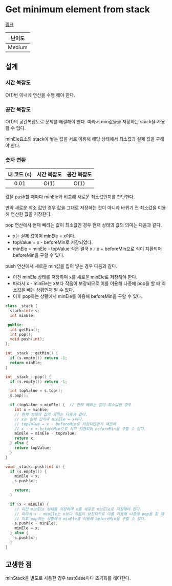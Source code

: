 # Get minimum element from stack

[링크](https://practice.geeksforgeeks.org/problems/get-minimum-element-from-stack/1)

| 난이도 |
| :----: |
| Medium |

## 설계

### 시간 복잡도

O(1)번 이내에 연산을 수행 해야 한다.

### 공간 복잡도

O(1)의 공간복잡도로 문제를 해결해야 한다. 따라서 min값들을 저장하는 stack을 사용할 수 없다.

minEle요소와 stack에 쌓는 값을 서로 이용해 해당 상태에서 최소값과 실제 값을 구해야 한다.

### 숫자 변환

| 내 코드 (s) | 시간 복잡도 | 공간 복잡도 |
| :---------: | :---------: | :---------: |
|    0.01     |    O(1)     |    O(1)     |

값을 push할 때마다 minEle와 비교해 새로운 최소값인지를 판단한다.

만약 새로운 최소 값인 경우 값을 그대로 저장하는 것이 아니라 바뀌기 전 최소값을 이용해 연산한 값을 저장한다.

pop 연산에서 현재 빼려는 값이 최소값인 경우 현재 상태의 값의 의미는 다음과 같다.

- x는 실제 값이며 minEle = x이다.
- topValue = x - beforeMin로 저장되었다.
- minEle = minEle - topValue 식은 결국 x - x + beforeMin으로 식이 치환되어 beforeMin을 구할 수 있다.

push 연산에서 새로운 min값을 집어 넣는 경우 다음과 같다.

- 이전 minEle 상태를 저장하며 x를 새로운 minEle로 저장해야 한다.
- 따라서 x - minEle는 x보다 작음이 보장되므로 이를 이용해 나중에 pop을 할 때 최소값을 빼는 상황인지 알 수 있다.
- 이후 pop하는 상황에서 minEle를 이용해 beforeMin을 구할 수 있다.

```cpp
class _stack {
  stack<int> s;
  int minEle;

 public:
  int getMin();
  int pop();
  void push(int);
};

int _stack ::getMin() {
  if (s.empty()) return -1;
  return minEle;
}

int _stack ::pop() {
  if (s.empty()) return -1;

  int topValue = s.top();
  s.pop();

  if (topValue < minEle) {  // 현재 빼려는 값이 최소값인 경우
    int x = minEle;
    // 현재 상태의 값의 의미는 다음과 같다.
    // x는 실제 값이며 minEle = x이다.
    // topValue = x - beforeMin로 저장되었었기 때문에
    // x - x + beforeMin으로 식이 치환되어 beforeMin을 구할 수 있다.
    minEle = minEle - topValue;
    return x;
  } else {
    return topValue;
  }
}

void _stack::push(int x) {
  if (s.empty()) {
    minEle = x;
    s.push(x);

    return;
  }

  if (x < minEle) {
    // 이전 minEle 상태를 저장하며 x를 새로운 minEle로 저장해야 한다.
    // 따라서 x - minEle는 x보다 작음이 보장되므로 이를 이용해 나중에 pop을 할 때 최소값을 빼는 상황인지 알 수 있다.
    // 이후 pop하는 상황에서 minEle를 이용해 beforeMin을 구할 수 있다.
    s.push(x - minEle);
    minEle = x;
  } else {
    s.push(x);
  }
}
```

## 고생한 점

minStack을 별도로 사용한 경우 testCase마다 초기화를 해야한다.
